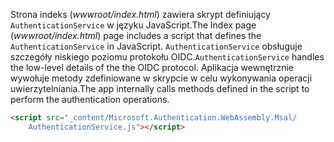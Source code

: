 <span data-ttu-id="27195-101">Strona indeks (*wwwroot/index.html*) zawiera skrypt definiujący `AuthenticationService` w języku JavaScript.</span><span class="sxs-lookup"><span data-stu-id="27195-101">The Index page (*wwwroot/index.html*) page includes a script that defines the `AuthenticationService` in JavaScript.</span></span> <span data-ttu-id="27195-102">`AuthenticationService` obsługuje szczegóły niskiego poziomu protokołu OIDC.</span><span class="sxs-lookup"><span data-stu-id="27195-102">`AuthenticationService` handles the low-level details of the the OIDC protocol.</span></span> <span data-ttu-id="27195-103">Aplikacja wewnętrznie wywołuje metody zdefiniowane w skrypcie w celu wykonywania operacji uwierzytelniania.</span><span class="sxs-lookup"><span data-stu-id="27195-103">The app internally calls methods defined in the script to perform the authentication operations.</span></span>

```html
<script src="_content/Microsoft.Authentication.WebAssembly.Msal/
    AuthenticationService.js"></script>
```
